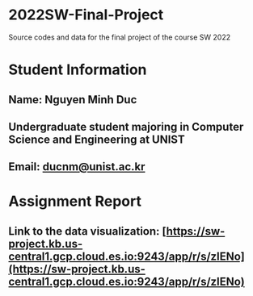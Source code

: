 # 2022SW-Final-Project
Source codes and data for the final project of the course SW 2022

# Student Information
## Name: Nguyen Minh Duc
## Undergraduate student majoring in Computer Science and Engineering at UNIST
## Email: ducnm@unist.ac.kr

# Assignment Report
## Link to the data visualization: [https://sw-project.kb.us-central1.gcp.cloud.es.io:9243/app/r/s/zIENo](https://sw-project.kb.us-central1.gcp.cloud.es.io:9243/app/r/s/zIENo)
